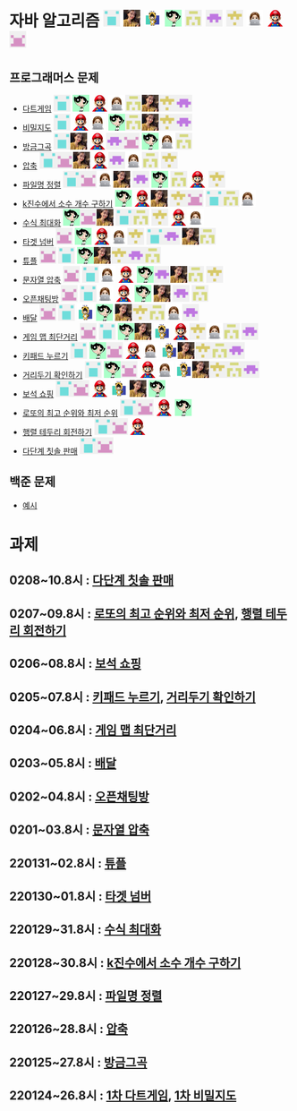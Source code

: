 # 자바 알고리즘 <img src="./md-images/haebum.png" height = "30" width="30"> <img src="./md-images/woneee99.png" height = "30" width="30"> <img src="./md-images/elwlahd555.png" height = "30" width="30"> <img src="./md-images/jeeyani.png" height = "30" width="30"> <img src="md-images/bear1230.png" height = "30" width="30"> <img src="./md-images/1223gogo.png" height = "30" width="30"> <img src="./md-images/paul.png" height = "30" width="30"> <img src="./md-images/iamsojung.png" height = "30" width="30"> <img src="./md-images/YHT.png" height = "30" width="30"> <img src="md-images/rave189.png" height = "30" width="30">

## 프로그래머스 문제

- [다트게임](https://programmers.co.kr/learn/courses/30/lessons/17682) <img src="./md-images/haebum.png" height = "30" width="30"> <img src="./md-images/jeeyani.png" height = "30" width="30"> <img src="./md-images/YHT.png" height = "30" width="30"><img src="./md-images/iamsojung.png" height = "30" width = "30"><img src="md-images/bear1230.png" height = "30" width="30"><img src="./md-images/woneee99.png" height = "30" width="30"><img src="./md-images/paul.png" height = "30" width="30"><img src="./md-images/1223gogo.png" height = "30" width="30">
- [비밀지도](https://programmers.co.kr/learn/courses/30/lessons/17681) <img src="./md-images/haebum.png" height = "30" width="30"> <img src="./md-images/YHT.png" height = "30" width="30"><img src="./md-images/iamsojung.png" height = "30" width = "30"> <img src="./md-images/jeeyani.png" height = "30" width="30"><img src="md-images/bear1230.png" height = "30" width="30"><img src="./md-images/woneee99.png" height = "30" width="30"><img src="./md-images/paul.png" height = "30" width="30"><img src="./md-images/1223gogo.png" height = "30" width="30">
- [방금그곡](https://programmers.co.kr/learn/courses/30/lessons/17683) <img src="./md-images/haebum.png" height = "30" width="30"><img src="./md-images/woneee99.png" height = "30" width="30"> <img src="./md-images/YHT.png" height = "30" width="30"><img src="./md-images/1223gogo.png" height = "30" width="30"><img src="md-images/rave189.png" height = "30" width="30"> <img src="./md-images/jeeyani.png" height = "30" width="30"><img src="./md-images/iamsojung.png" height = "30" width = "30"><img src="md-images/bear1230.png" height = "30" width="30">
- [압축](https://programmers.co.kr/learn/courses/30/lessons/17684) <img src="./md-images/haebum.png" height = "30" width="30"><img src="md-images/rave189.png" height = "30" width="30"><img src="./md-images/woneee99.png" height = "30" width="30"> <img src="./md-images/YHT.png" height = "30" width="30"><img src="./md-images/1223gogo.png" height = "30" width="30"><img src="./md-images/iamsojung.png" height = "30" width = "30"><img src="md-images/bear1230.png" height = "30" width="30"> <img src="./md-images/paul.png" height = "30" width="30">
- [파일명 정렬](https://programmers.co.kr/learn/courses/30/lessons/17686) <img src="./md-images/haebum.png" height = "30" width="30"><img src="md-images/rave189.png" height = "30" width="30"><img src="./md-images/iamsojung.png" height = "30" width = "30"><img src="./md-images/woneee99.png" height = "30" width="30"> <img src="./md-images/1223gogo.png" height = "30" width="30"> <img src="./md-images/jeeyani.png" height = "30" width="30"> <img src="md-images/bear1230.png" height = "30" width="30"> <img src="./md-images/YHT.png" height = "30" width="30"> <img src="./md-images/paul.png" height = "30" width="30">
- [k진수에서 소수 개수 구하기](https://programmers.co.kr/learn/courses/30/lessons/92335) <img src="./md-images/jeeyani.png" height = "30" width="30"> <img src="./md-images/YHT.png" height = "30" width="30"><img src="./md-images/woneee99.png" height = "30" width="30"> <img src="./md-images/paul.png" height = "30" width="30"><img src="md-images/rave189.png" height = "30" width="30"> <img src="./md-images/haebum.png" height = "30" width="30"><img src="md-images/bear1230.png" height = "30" width="30"><img src="./md-images/iamsojung.png" height = "30" width = "30"> 
- [수식 최대화](https://programmers.co.kr/learn/courses/30/lessons/67257) <img src="./md-images/jeeyani.png" height = "30" width="30"><img src="md-images/rave189.png" height = "30" width="30"><img src="./md-images/woneee99.png" height = "30" width="30"> <img src="./md-images/haebum.png" height = "30" width="30"><img src="md-images/bear1230.png" height = "30" width="30"> <img src="./md-images/paul.png" height = "30" width="30"> <img src="./md-images/YHT.png" height = "30" width="30"><img src="./md-images/iamsojung.png" height = "30" width = "30">
- [타겟 넘버](https://programmers.co.kr/learn/courses/30/lessons/43165) <img src="md-images/rave189.png" height = "30" width="30"> <img src="./md-images/jeeyani.png" height = "30" width="30"> <img src="./md-images/YHT.png" height = "30" width="30"><img src="./md-images/iamsojung.png" height = "30" width = "30"><img src="./md-images/paul.png" height = "30" width="30"> <img src="./md-images/haebum.png" height = "30" width="30"><img src="./md-images/1223gogo.png" height = "30" width="30"> <img src="./md-images/woneee99.png" height = "30" width="30"><img src="md-images/bear1230.png" height = "30" width="30">
- [튜플](https://programmers.co.kr/learn/courses/30/lessons/64065) <img src="md-images/rave189.png" height = "30" width="30"> <img src="./md-images/haebum.png" height = "30" width="30"> <img src="./md-images/jeeyani.png" height = "30" width="30"><img src="./md-images/woneee99.png" height = "30" width="30"><img src="./md-images/paul.png" height = "30" width="30"><img src="./md-images/1223gogo.png" height = "30" width="30"><img src="md-images/bear1230.png" height = "30" width="30"> 
- [문자열 압축](https://programmers.co.kr/learn/courses/30/lessons/60057) <img src="md-images/rave189.png" height = "30" width="30"> <img src="./md-images/haebum.png" height = "30" width="30"><img src="./md-images/iamsojung.png" height = "30" width = "30"> <img src="./md-images/YHT.png" height = "30" width="30"> <img src="./md-images/jeeyani.png" height = "30" width="30"><img src="./md-images/1223gogo.png" height = "30" width="30"><img src="./md-images/woneee99.png" height = "30" width="30"><img src="md-images/bear1230.png" height = "30" width="30"> <img src="./md-images/paul.png" height = "30" width="30">
- [오픈채팅방](https://programmers.co.kr/learn/courses/30/lessons/42888) <img src="md-images/rave189.png" height = "30" width="30"> <img src="./md-images/haebum.png" height = "30" width="30"><img src="./md-images/iamsojung.png" height = "30" width = "30"> <img src="./md-images/YHT.png" height = "30" width="30"> <img src="./md-images/jeeyani.png" height = "30" width="30"> <img src="./md-images/woneee99.png" height = "30" width="30"> <img src="./md-images/1223gogo.png" height = "30" width="30"> <img src="md-images/bear1230.png" height = "30" width="30">
- [배달](https://programmers.co.kr/learn/courses/30/lessons/12978) <img src="md-images/rave189.png" height = "30" width="30"> <img src="./md-images/haebum.png" height = "30" width="30">  <img src="md-images/elwlahd555.png" height = "30" width="30"> <img src="./md-images/jeeyani.png" height = "30" width="30"> <img src="./md-images/woneee99.png" height = "30" width="30"><img src="./md-images/paul.png" height = "30" width="30"><img src="md-images/bear1230.png" height = "30" width="30"><img src="./md-images/iamsojung.png" height = "30" width = "30"><img src="./md-images/1223gogo.png" height = "30" width = "30">
- [게임 맵 최단거리](https://programmers.co.kr/learn/courses/30/lessons/1844) <img src="md-images/rave189.png" height = "30" width="30"> <img src="./md-images/haebum.png" height = "30" width="30"> <img src="./md-images/jeeyani.png" height = "30" width="30"><img src="./md-images/woneee99.png" height = "30" width="30">  <img src="md-images/elwlahd555.png" height = "30" width="30"> <img src="./md-images/YHT.png" height = "30" width="30"><img src="./md-images/paul.png" height = "30" width="30"><img src="./md-images/iamsojung.png" height = "30" width = "30"><img src="md-images/bear1230.png" height = "30" width="30"> <img src="md-images/1223gogo.png" height = "30" width="30"> 
- [키패드 누르기](https://programmers.co.kr/learn/courses/30/lessons/67256) <img src="./md-images/haebum.png" height = "30" width="30"> <img src="./md-images/jeeyani.png" height = "30" width="30"><img src="md-images/rave189.png" height = "30" width="30"> <img src="./md-images/YHT.png" height = "30" width="30"><img src="./md-images/iamsojung.png" height = "30" width = "30">  <img src="./md-images/elwlahd555.png" height = "30" width="30"><img src="./md-images/woneee99.png" height = "30" width="30"><img src="./md-images/paul.png" height = "30" width="30"><img src="md-images/bear1230.png" height = "30" width="30"><img src="./md-images/1223gogo.png" height = "30" width="30">
- [거리두기 확인하기](https://programmers.co.kr/learn/courses/30/lessons/81302) <img src="./md-images/haebum.png" height = "30" width="30"> <img src="./md-images/jeeyani.png" height = "30" width="30"><img src="md-images/rave189.png" height = "30" width="30"> <img src="./md-images/YHT.png" height = "30" width="30"><img src="./md-images/iamsojung.png" height = "30" width = "30">  <img src="./md-images/elwlahd555.png" height = "30" width="30"><img src="./md-images/woneee99.png" height = "30" width="30"><img src="./md-images/paul.png" height = "30" width="30"><img src="md-images/bear1230.png" height = "30" width="30"><img src="./md-images/1223gogo.png" height = "30" width="30">
- [보석 쇼핑](https://programmers.co.kr/learn/courses/30/lessons/67258) <img src="./md-images/haebum.png" height = "30" width="30"><img src="md-images/rave189.png" height = "30" width="30"> <img src="./md-images/YHT.png" height = "30" width="30"> <img src="./md-images/elwlahd555.png" height = "30" width="30"> <img src="./md-images/woneee99.png" height = "30" width="30"> <img src="./md-images/jeeyani.png" height = "30" width="30">
- [로또의 최고 순위와 최저 순위](https://programmers.co.kr/learn/courses/30/lessons/77484) <img src="./md-images/haebum.png" height = "30" width="30"><img src="md-images/rave189.png" height = "30" width="30"> <img src="./md-images/YHT.png" height = "30" width="30"> <img src="./md-images/jeeyani.png" height = "30" width="30">
- [행렬 테두리 회전하기](https://programmers.co.kr/learn/courses/30/lessons/77485) <img src="./md-images/haebum.png" height = "30" width="30"><img src="md-images/rave189.png" height = "30" width="30"> <img src="./md-images/YHT.png" height = "30" width="30">
- [다단계 칫솔 판매](https://programmers.co.kr/learn/courses/30/lessons/77486) <img src="./md-images/haebum.png" height = "30" width="30"><img src="md-images/rave189.png" height = "30" width="30">



## 백준 문제

* [예시](https://programmers.co.kr/learn/courses/30/lessons/17682)



# 과제

## 0208~10.8시 : [다단계 칫솔 판매](https://programmers.co.kr/learn/courses/30/lessons/77486)

## 0207~09.8시 : [로또의 최고 순위와 최저 순위](https://programmers.co.kr/learn/courses/30/lessons/77484), [행렬 테두리 회전하기](https://programmers.co.kr/learn/courses/30/lessons/77485)

## 0206~08.8시 : [보석 쇼핑](https://programmers.co.kr/learn/courses/30/lessons/67258)

## 0205~07.8시 : [키패드 누르기](https://programmers.co.kr/learn/courses/30/lessons/67256), [거리두기 확인하기](https://programmers.co.kr/learn/courses/30/lessons/81302)

## 0204~06.8시 : [게임 맵 최단거리](https://programmers.co.kr/learn/courses/30/lessons/1844)

## 0203~05.8시 : [배달](https://programmers.co.kr/learn/courses/30/lessons/12978)

## 0202~04.8시 : [오픈채팅방](https://programmers.co.kr/learn/courses/30/lessons/42888)

## 0201~03.8시 : [문자열 압축](https://programmers.co.kr/learn/courses/30/lessons/60057)

## 220131~02.8시 : [튜플](https://programmers.co.kr/learn/courses/30/lessons/64065)

## 220130~01.8시 : [타겟 넘버](https://programmers.co.kr/learn/courses/30/lessons/43165)

## 220129~31.8시 : [수식 최대화](https://programmers.co.kr/learn/courses/30/lessons/67257)

## 220128~30.8시 : [k진수에서 소수 개수 구하기](https://programmers.co.kr/learn/courses/30/lessons/92335)

## 220127~29.8시 : [파일명 정렬](https://programmers.co.kr/learn/courses/30/lessons/17686)

## 220126~28.8시 : [압축](https://programmers.co.kr/learn/courses/30/lessons/17684)

## 220125~27.8시 : [방금그곡](https://programmers.co.kr/learn/courses/30/lessons/17683)

## 220124~26.8시 : [1차 다트게임](https://programmers.co.kr/learn/courses/30/lessons/17682), [1차 비밀지도](https://programmers.co.kr/learn/courses/30/lessons/17681)

